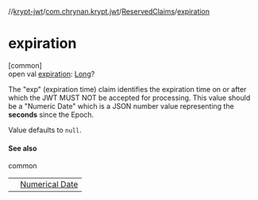//[krypt-jwt](../../../index.md)/[com.chrynan.krypt.jwt](../index.md)/[ReservedClaims](index.md)/[expiration](expiration.md)

# expiration

[common]\
open val [expiration](expiration.md): [Long](https://kotlinlang.org/api/latest/jvm/stdlib/kotlin/-long/index.html)?

The &quot;exp&quot; (expiration time) claim identifies the expiration time on or after which the JWT MUST NOT be accepted for processing. This value should be a &quot;Numeric Date&quot; which is a JSON number value representing the **seconds** since the Epoch.

Value defaults to `null`.

#### See also

common

| | |
|---|---|
|  | [Numerical Date](https://www.rfc-editor.org/rfc/rfc7519#section-2) |
